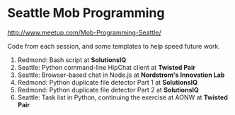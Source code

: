 Seattle Mob Programming
=======================

http://www.meetup.com/Mob-Programming-Seattle/

Code from each session, and some templates to help speed future work.

1. Redmond: Bash script at **SolutionsIQ**
2. Seattle: Python command-line HipChat client at **Twisted Pair**
3. Seattle: Browser-based chat in Node.js at **Nordstrom's Innovation Lab**
4. Redmond: Python duplicate file detector Part 1 at **SolutionsIQ**
5. Redmond: Python duplicate file detector Part 2 at **SolutionsIQ**
6. Seattle: Task list in Python, continuing the exercise at AONW at **Twisted Pair**
